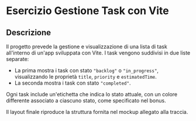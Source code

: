 # Esercizio Gestione Task con Vite

## Descrizione

Il progetto prevede la gestione e visualizzazione di una lista di task all'interno di un'app sviluppata con Vite. I task vengono suddivisi in due liste separate:

- La prima mostra i task con stato `"backlog"` o `"in_progress"`, visualizzando le proprietà `title`, `priority` e `estimatedTime`.
- La seconda mostra i task con stato `"completed"`.

Ogni task include un'etichetta che indica lo stato attuale, con un colore differente associato a ciascuno stato, come specificato nel bonus.

Il layout finale riproduce la struttura fornita nel mockup allegato alla traccia.
